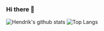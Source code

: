 ### Hi there 👋

![Hendrik's github stats](https://github-readme-stats.vercel.app/api?username=wicakhendrik)
![Top Langs](https://github-readme-stats.vercel.app/api/top-langs/?username=wicakhendrik&layout=compact)

<!--
**wicakhendrik/wicakhendrik** is a ✨ _special_ ✨ repository because its `README.md` (this file) appears on your GitHub profile.

Here are some ideas to get you started:

- 🔭 I’m currently working on ...
- 🌱 I’m currently learning ...
- 👯 I’m looking to collaborate on ...
- 🤔 I’m looking for help with ...
- 💬 Ask me about ...
- 📫 How to reach me: ...
- 😄 Pronouns: ...
- ⚡ Fun fact: ...
-->
